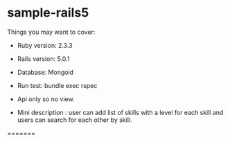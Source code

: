 
# sample-rails5


Things you may want to cover:

* Ruby version: 2.3.3

* Rails version: 5.0.1

* Database: Mongoid

* Run test: bundle exec rspec

* Api only so no view.

* Mini description : user can add list of skills with a level for each skill and users can search for each other by skill.

=======
